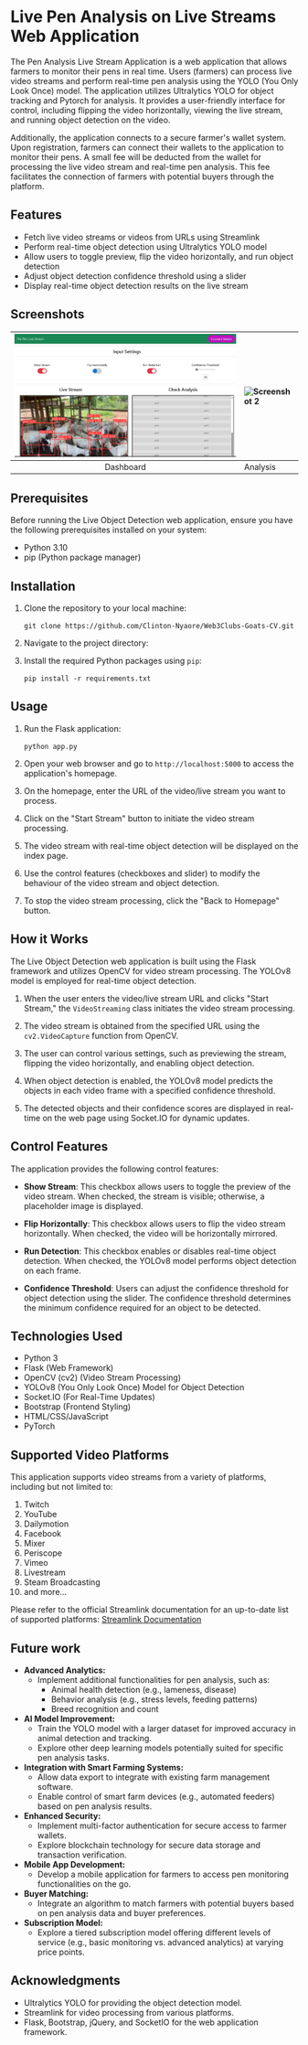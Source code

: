 # Live Pen Analysis on Live Streams Web Application

The Pen Analysis Live Stream Application is a web application that allows farmers to monitor their pens in real time. Users (farmers) can process live video streams and perform real-time pen analysis using the YOLO (You Only Look Once) model. The application utilizes Ultralytics YOLO for object tracking and Pytorch for analysis. It provides a user-friendly interface for control, including flipping the video horizontally, viewing the live stream, and running object detection on the video.

Additionally, the application connects to a secure farmer's wallet system. Upon registration, farmers can connect their wallets to the application to monitor their pens. A small fee will be deducted from the wallet for processing the live video stream and real-time pen analysis. This fee facilitates the connection of farmers with potential buyers through the platform.

## Features

- Fetch live video streams or videos from URLs using Streamlink
- Perform real-time object detection using Ultralytics YOLO model
- Allow users to toggle preview, flip the video horizontally, and run object detection
- Adjust object detection confidence threshold using a slider
- Display real-time object detection results on the live stream

## Screenshots

![Screenshot 1](dashboard.png) | ![Screenshot 2](ddetections.jpg)
:-----------------------------------------------:| :--------------------------
Dashboard                                         |  Analysis

## Prerequisites

Before running the Live Object Detection web application, ensure you have the following prerequisites installed on your system:

- Python 3.10
- pip (Python package manager)

## Installation

1. Clone the repository to your local machine:

   ```
   git clone https://github.com/Clinton-Nyaore/Web3Clubs-Goats-CV.git
   ```

2. Navigate to the project directory:

3. Install the required Python packages using `pip`:

   ```
   pip install -r requirements.txt
   ```

## Usage

1. Run the Flask application:

   ```
   python app.py
   ```

2. Open your web browser and go to `http://localhost:5000` to access the application's homepage.

3. On the homepage, enter the URL of the video/live stream you want to process.

4. Click on the "Start Stream" button to initiate the video stream processing.

5. The video stream with real-time object detection will be displayed on the index page.

6. Use the control features (checkboxes and slider) to modify the behaviour of the video stream and object detection.

7. To stop the video stream processing, click the "Back to Homepage" button.

## How it Works

The Live Object Detection web application is built using the Flask framework and utilizes OpenCV for video stream processing. The YOLOv8 model is employed for real-time object detection.

1. When the user enters the video/live stream URL and clicks "Start Stream," the `VideoStreaming` class initiates the video stream processing.

2. The video stream is obtained from the specified URL using the `cv2.VideoCapture` function from OpenCV.

3. The user can control various settings, such as previewing the stream, flipping the video horizontally, and enabling object detection.

4. When object detection is enabled, the YOLOv8 model predicts the objects in each video frame with a specified confidence threshold.

5. The detected objects and their confidence scores are displayed in real-time on the web page using Socket.IO for dynamic updates.

## Control Features

The application provides the following control features:

- **Show Stream**: This checkbox allows users to toggle the preview of the video stream. When checked, the stream is visible; otherwise, a placeholder image is displayed.

- **Flip Horizontally**: This checkbox allows users to flip the video stream horizontally. When checked, the video will be horizontally mirrored.

- **Run Detection**: This checkbox enables or disables real-time object detection. When checked, the YOLOv8 model performs object detection on each frame.

- **Confidence Threshold**: Users can adjust the confidence threshold for object detection using the slider. The confidence threshold determines the minimum confidence required for an object to be detected.

## Technologies Used

- Python 3
- Flask (Web Framework)
- OpenCV (cv2) (Video Stream Processing)
- YOLOv8 (You Only Look Once) Model for Object Detection
- Socket.IO (For Real-Time Updates)
- Bootstrap (Frontend Styling)
- HTML/CSS/JavaScript
- PyTorch

## Supported Video Platforms

This application supports video streams from a variety of platforms, including but not limited to:

1. Twitch
2. YouTube
3. Dailymotion
4. Facebook
5. Mixer
6. Periscope
7. Vimeo
8. Livestream
9. Steam Broadcasting
10. and more...

Please refer to the official Streamlink documentation for an up-to-date list of supported platforms: [Streamlink Documentation](https://streamlink.github.io/streamlink/)

## Future work

* **Advanced Analytics:**
    * Implement additional functionalities for pen analysis, such as:
        * Animal health detection (e.g., lameness, disease)
        * Behavior analysis (e.g., stress levels, feeding patterns)
        * Breed recognition and count
* **AI Model Improvement:**
    * Train the YOLO model with a larger dataset for improved accuracy in animal detection and tracking.
    * Explore other deep learning models potentially suited for specific pen analysis tasks.
* **Integration with Smart Farming Systems:**
    * Allow data export to integrate with existing farm management software.
    * Enable control of smart farm devices (e.g., automated feeders) based on pen analysis results.
* **Enhanced Security:**
    * Implement multi-factor authentication for secure access to farmer wallets.
    * Explore blockchain technology for secure data storage and transaction verification.
* **Mobile App Development:**
    * Develop a mobile application for farmers to access pen monitoring functionalities on the go.
* **Buyer Matching:**
    * Integrate an algorithm to match farmers with potential buyers based on pen analysis data and buyer preferences.
* **Subscription Model:**
    * Explore a tiered subscription model offering different levels of service (e.g., basic monitoring vs. advanced analytics) at varying price points.


## Acknowledgments

- Ultralytics YOLO for providing the object detection model.
- Streamlink for video processing from various platforms.
- Flask, Bootstrap, jQuery, and SocketIO for the web application framework.

